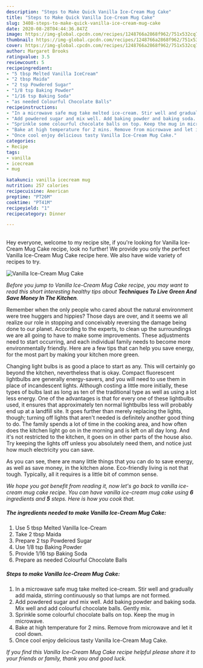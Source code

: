 ```yaml
---
description: "Steps to Make Quick Vanilla Ice-Cream Mug Cake"
title: "Steps to Make Quick Vanilla Ice-Cream Mug Cake"
slug: 3408-steps-to-make-quick-vanilla-ice-cream-mug-cake
date: 2020-08-28T04:44:36.847Z
image: https://img-global.cpcdn.com/recipes/1248766a2868f962/751x532cq70/vanilla-ice-cream-mug-cake-recipe-main-photo.jpg
thumbnail: https://img-global.cpcdn.com/recipes/1248766a2868f962/751x532cq70/vanilla-ice-cream-mug-cake-recipe-main-photo.jpg
cover: https://img-global.cpcdn.com/recipes/1248766a2868f962/751x532cq70/vanilla-ice-cream-mug-cake-recipe-main-photo.jpg
author: Margaret Brooks
ratingvalue: 3.5
reviewcount: 5
recipeingredient:
- "5 tbsp Melted Vanilla IceCream"
- "2 tbsp Maida"
- "2 tsp Powdered Sugar"
- "1/8 tsp Baking Powder"
- "1/16 tsp Baking Soda"
- "as needed Colourful Chocolate Balls"
recipeinstructions:
- "In a microwave safe mug take melted ice-cream. Stir well and gradually add maida, stirring continuously so that lumps are not formed."
- "Add powdered sugar and mix well. Add baking powder and baking soda. Mix well and add colourful chocolate balls. Gently mix."
- "Sprinkle some colourful chocolate balls on top. Keep the mug in microwave."
- "Bake at high temperature for 2 mins. Remove from microwave and let it cool down."
- "Once cool enjoy delicious tasty Vanilla Ice-Cream Mug Cake."
categories:
- Recipe
tags:
- vanilla
- icecream
- mug

katakunci: vanilla icecream mug 
nutrition: 257 calories
recipecuisine: American
preptime: "PT26M"
cooktime: "PT41M"
recipeyield: "1"
recipecategory: Dinner

---
```

<br>
Hey everyone, welcome to my recipe site, if you're looking for Vanilla Ice-Cream Mug Cake recipe, look no further! We provide you only the perfect Vanilla Ice-Cream Mug Cake recipe here. We also have wide variety of recipes to try.
<br>


![Vanilla Ice-Cream Mug Cake](https://img-global.cpcdn.com/recipes/1248766a2868f962/751x532cq70/vanilla-ice-cream-mug-cake-recipe-main-photo.jpg)

<i>Before you jump to Vanilla Ice-Cream Mug Cake recipe, you may want to read this short interesting healthy tips about 
<strong>Techniques To Live Green And Save Money In The Kitchen</strong>.</i>
</br>

Remember when the only people who cared about the natural environment were tree huggers and hippies? Those days are over, and it seems we all realize our role in stopping and conceivably reversing the damage being done to our planet. According to the experts, to clean up the surroundings we are all going to have to make some improvements. These adjustments need to start occurring, and each individual family needs to become more environmentally friendly. Here are a few tips that can help you save energy, for the most part by making your kitchen more green.

Changing light bulbs is as good a place to start as any. This will certainly go beyond the kitchen, nevertheless that is okay. Compact fluorescent lightbulbs are generally energy-savers, and you will need to use them in place of incandescent lights. Although costing a little more initially, these types of bulbs last as long as ten of the traditional type as well as using a lot less energy. One of the advantages is that for every one of these lightbulbs used, it ensures that approximately ten normal lightbulbs less will probably end up at a landfill site. It goes further than merely replacing the lights, though; turning off lights that aren't needed is definitely another good thing to do. The family spends a lot of time in the cooking area, and how often does the kitchen light go on in the morning and is left on all day long. And it's not restricted to the kitchen, it goes on in other parts of the house also. Try keeping the lights off unless you absolutely need them, and notice just how much electricity you can save.

As you can see, there are many little things that you can do to save energy, as well as save money, in the kitchen alone. Eco-friendly living is not that tough. Typically, all it requires is a little bit of common sense.


<i>We hope you got benefit from reading it, now let's go back to vanilla ice-cream mug cake recipe. You can have vanilla ice-cream mug cake using <strong>6</strong> ingredients and <strong>5</strong> steps. Here is how you cook that.
</i>

##### The ingredients needed to make Vanilla Ice-Cream Mug Cake:

1. Use 5 tbsp Melted Vanilla Ice-Cream
1. Take 2 tbsp Maida
1. Prepare 2 tsp Powdered Sugar
1. Use 1/8 tsp Baking Powder
1. Provide 1/16 tsp Baking Soda
1. Prepare as needed Colourful Chocolate Balls


##### Steps to make Vanilla Ice-Cream Mug Cake:

1. In a microwave safe mug take melted ice-cream. Stir well and gradually add maida, stirring continuously so that lumps are not formed.
1. Add powdered sugar and mix well. Add baking powder and baking soda. Mix well and add colourful chocolate balls. Gently mix.
1. Sprinkle some colourful chocolate balls on top. Keep the mug in microwave.
1. Bake at high temperature for 2 mins. Remove from microwave and let it cool down.
1. Once cool enjoy delicious tasty Vanilla Ice-Cream Mug Cake.


<i>If you find this Vanilla Ice-Cream Mug Cake recipe helpful please share it to your friends or family, thank you and good luck.</i>
